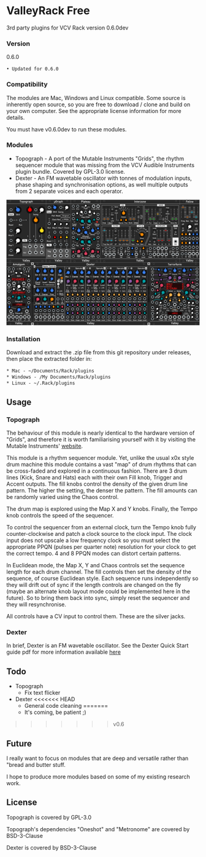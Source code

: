 # ValleyRack Free

3rd party plugins for VCV Rack version 0.6.0dev

### Version

0.6.0

    • Updated for 0.6.0

### Compatibility

The modules are Mac, Windows and Linux compatible. Some source is inherently open source, so you are free to download / clone and build on your own computer. See the appropriate license information for more details.

You must have v0.6.0dev to run these modules.

### Modules

* Topograph - A port of the Mutable Instruments "Grids", the rhythm sequencer module that was missing from the VCV Audible Instruments plugin bundle. Covered by GPL-3.0 license.
* Dexter - An FM wavetable oscillator with tonnes of modulation inputs, phase shaping and synchronisation options, as well multiple outputs from 2 separate voices and each operator.

![Valley](./ValleyImg.png)


### Installation

Download and extract the .zip file from this git repository under releases, then place the extracted folder in:

    * Mac - ~/Documents/Rack/plugins
    * Windows - /My Documents/Rack/plugins
    * Linux - ~/.Rack/plugins

## Usage

### Topograph

The behaviour of this module is nearly identical to the hardware version of "Grids", and therefore it is worth familiarising yourself with it by visiting the Mutable Instruments' [website](https://mutable-instruments.net/modules/grids/).

This module is a rhythm sequencer module. Yet, unlike the usual x0x style drum machine this module contains a vast "map" of drum rhythms that can be cross-faded and explored in a continuous fashion. There are 3 drum lines (Kick, Snare and Hats) each with their own Fill knob, Trigger and Accent outputs. The fill knobs control the density of the given drum line pattern. The higher the setting, the denser the pattern. The fill amounts can be randomly varied using the Chaos control.

The drum map is explored using the Map X and Y knobs. Finally, the Tempo knob controls the speed of the sequencer.

To control the sequencer from an external clock, turn the Tempo knob fully counter-clockwise and patch a clock source to the clock input. The clock input does not upscale a low frequency clock so you must select the appropriate PPQN (pulses per quarter note) resolution for your clock to get the correct tempo. 4 and 8 PPQN modes can distort certain patterns.

In Euclidean mode, the Map X, Y and Chaos controls set the sequence length for each drum channel. The fill controls then set the density of the sequence, of course Euclidean style. Each sequence runs independently so they will drift out of sync if the length controls are changed on the fly (maybe an alternate knob layout mode could be implemented here in the future). So to bring them back into sync, simply reset the sequencer and they will resynchronise.

All controls have a CV input to control them. These are the silver jacks.

### Dexter

In brief, Dexter is an FM wavetable oscillator. See the Dexter Quick Start guide pdf for more information available [here](https://github.com/ValleyAudio/ValleyRackFree/releases/download/0.5.5/DexterQuickStart.pdf)

## Todo
* Topograph
    * Fix text flicker
* Dexter
<<<<<<< HEAD
    * General code cleaning
=======
    * It's coming, be patient ;)
>>>>>>> v0.6

## Future

I really want to focus on modules that are deep and versatile rather than "bread and butter stuff.

I hope to produce more modules based on some of my existing research work.

## License

Topograph is covered by GPL-3.0

Topograph's dependencies "Oneshot" and "Metronome" are covered by BSD-3-Clause

Dexter is covered by BSD-3-Clause

